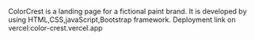 ColorCrest is a landing page for a fictional paint brand.
It is developed by using HTML,CSS,javaScript,Bootstrap framework.
Deployment link on vercel:color-crest.vercel.app

